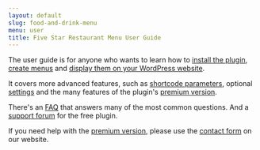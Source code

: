 ```yaml
---
layout: default
slug: food-and-drink-menu
menu: user
title: Five Star Restaurant Menu User Guide
---
```

The user guide is for anyone who wants to learn how to [install the  plugin](getting-started/install), [create menus](getting-started/create-menu) and [display them on your WordPress website](getting-started/display-menu).

It covers more advanced features, such as [shortcode parameters](advanced/shortcodes), optional [settings](advanced/settings) and the many features of the plugin's [premium version](pro).

There's an [FAQ](faq) that answers many of the most common questions. And a [support forum](http://wordpress.org/support/plugin/food-and-drink-menu) for the free plugin.

If you need help with the [premium version](pro), please use the [contact form](https://www.etoilewebdesign.com/support-center/) on our website.
